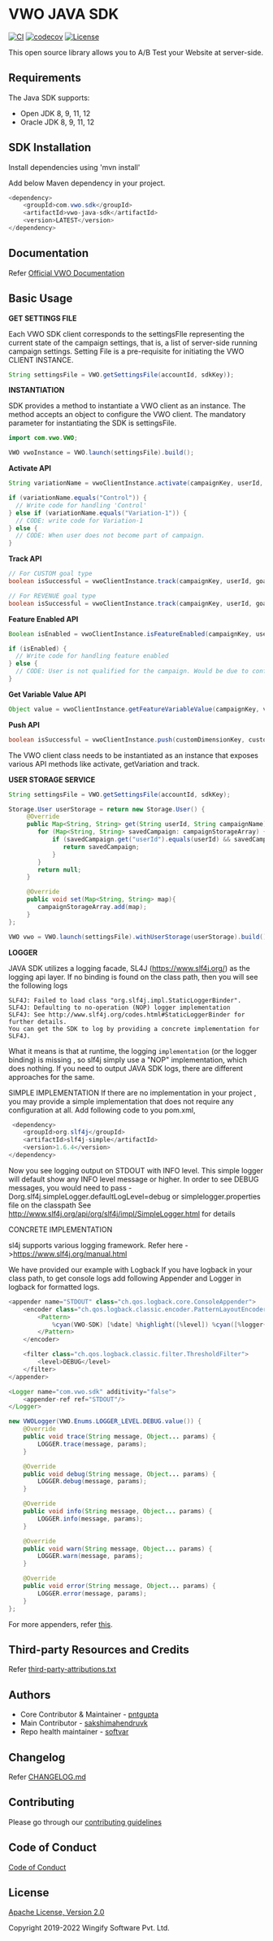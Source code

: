 # VWO JAVA SDK

[![CI](https://github.com/wingify/vwo-java-sdk/workflows/CI/badge.svg?branch=master)](https://github.com/wingify/vwo-java-sdk/actions?query=workflow%3ACI)
[![codecov](https://codecov.io/gh/wingify/vwo-java-sdk/branch/master/graph/badge.svg?token=WZ9LNISPPJ)](https://codecov.io/gh/wingify/vwo-java-sdk)
[![License](https://img.shields.io/badge/License-Apache%202.0-blue.svg)](http://www.apache.org/licenses/LICENSE-2.0)

This open source library allows you to A/B Test your Website at server-side.

## Requirements

The Java SDK supports:

* Open JDK 8, 9, 11, 12
* Oracle JDK 8, 9, 11, 12

## SDK Installation

Install dependencies using 'mvn install'

Add below Maven dependency in your project.


```java
<dependency>
    <groupId>com.vwo.sdk</groupId>
    <artifactId>vwo-java-sdk</artifactId>
    <version>LATEST</version>
</dependency>
```

## Documentation

Refer [Official VWO Documentation](https://developers.vwo.com/docs/fullstack-overview)

## Basic Usage

**GET SETTINGS FILE**

Each VWO SDK client corresponds to the settingsFIle representing the current state of the campaign settings, that is, a list of server-side running campaign settings.
Setting File is a pre-requisite for initiating the VWO CLIENT INSTANCE.

```java
String settingsFile = VWO.getSettingsFile(accountId, sdkKey));
```

**INSTANTIATION**


SDK provides a method to instantiate a VWO client as an instance. The method accepts an object to configure the VWO client.
The mandatory parameter for instantiating the SDK is settingsFile.

```java
import com.vwo.VWO;

VWO vwoInstance = VWO.launch(settingsFile).build();
```

**Activate API**

```java
String variationName = vwoClientInstance.activate(campaignKey, userId, options);

if (variationName.equals("Control")) {
  // Write code for handling 'Control'
} else if (variationName.equals("Variation-1")) {
  // CODE: write code for Variation-1
} else {
  // CODE: When user does not become part of campaign.
}
```

**Track API**

```java
// For CUSTOM goal type
boolean isSuccessful = vwoClientInstance.track(campaignKey, userId, goalIdentifier, options);

// For REVENUE goal type
boolean isSuccessful = vwoClientInstance.track(campaignKey, userId, goalIdentifier, options);
```

**Feature Enabled API**

```java
Boolean isEnabled = vwoClientInstance.isFeatureEnabled(campaignKey, userId, options);

if (isEnabled) {
  // Write code for handling feature enabled
} else {
  // CODE: User is not qualified for the campaign. Would be due to configuring campaign's percent-traffic less than 100% while creating or updating a FullStack campaign.
}
```

**Get Variable Value API**

```java
Object value = vwoClientInstance.getFeatureVariableValue(campaignKey, variableKey, userId, options);
```

**Push API**

```java
boolean isSuccessful = vwoClientInstance.push(customDimensionKey, customDimensionValue, userId);
```

The VWO client class needs to be instantiated as an instance that exposes various API methods like activate, getVariation and track.

**USER STORAGE SERVICE**

```java
String settingsFile = VWO.getSettingsFile(accountId, sdkKey);

Storage.User userStorage = return new Storage.User() {
     @Override
     public Map<String, String> get(String userId, String campaignName) {
        for (Map<String, String> savedCampaign: campaignStorageArray) {
            if (savedCampaign.get("userId").equals(userId) && savedCampaign.get("campaignKey").equals(campaignName)) {
               return savedCampaign;
            }
        }
        return null;
     }

     @Override
     public void set(Map<String, String> map){
        campaignStorageArray.add(map);
     }
};

VWO vwo = VWO.launch(settingsFile).withUserStorage(userStorage).build();
```

**LOGGER**

JAVA SDK utilizes a logging facade, SL4J (https://www.slf4j.org/) as the logging api layer. If no binding is found on the class path,
then you will see the following logs

```
SLF4J: Failed to load class "org.slf4j.impl.StaticLoggerBinder".
SLF4J: Defaulting to no-operation (NOP) logger implementation
SLF4J: See http://www.slf4j.org/codes.html#StaticLoggerBinder for further details.
You can get the SDK to log by providing a concrete implementation for SLF4J.
```

What it means is that at runtime, the logging `implementation` (or the logger binding) is missing , so slf4j simply use a "NOP" implementation, which does nothing.
If you need to output JAVA SDK logs, there are different approaches for the same.

SIMPLE IMPLEMENTATION
If there are no implementation in your project , you may provide a simple implementation that does not require any configuration at all.
Add following code to you pom.xml,

```java
 <dependency>
    <groupId>org.slf4j</groupId>
    <artifactId>slf4j-simple</artifactId>
    <version>1.6.4</version>
</dependency>
```

Now you see logging output on STDOUT with INFO level. This simple logger will default show any INFO level message or higher.
In order to see DEBUG messages, you would need to pass -Dorg.slf4j.simpleLogger.defaultLogLevel=debug or simplelogger.properties file on the classpath
See http://www.slf4j.org/api/org/slf4j/impl/SimpleLogger.html for details

CONCRETE IMPLEMENTATION

sl4j supports various logging framework. Refer here ->https://www.slf4j.org/manual.html

We have provided our example with Logback
If you have logback in your class path, to get console logs add following Appender and Logger in logback for formatted logs.

```java
<appender name="STDOUT" class="ch.qos.logback.core.ConsoleAppender">
    <encoder class="ch.qos.logback.classic.encoder.PatternLayoutEncoder">
        <Pattern>
            %cyan(VWO-SDK) [%date] %highlight([%level]) %cyan([%logger{10} %file:%line]) %msg%n
        </Pattern>
    </encoder>

    <filter class="ch.qos.logback.classic.filter.ThresholdFilter">
        <level>DEBUG</level>
    </filter>
</appender>

<Logger name="com.vwo.sdk" additivity="false">
    <appender-ref ref="STDOUT"/>
</Logger>
```

```java
new VWOLogger(VWO.Enums.LOGGER_LEVEL.DEBUG.value()) {
    @Override
    public void trace(String message, Object... params) {
        LOGGER.trace(message, params);
    }

    @Override
    public void debug(String message, Object... params) {
        LOGGER.debug(message, params);
    }

    @Override
    public void info(String message, Object... params) {
        LOGGER.info(message, params);
    }

    @Override
    public void warn(String message, Object... params) {
        LOGGER.warn(message, params);
    }

    @Override
    public void error(String message, Object... params) {
        LOGGER.error(message, params);
    }
};
```

For more appenders, refer [this](https://logback.qos.ch/manual/appenders.html).

## Third-party Resources and Credits

Refer [third-party-attributions.txt](https://github.com/wingify/vwo-java-sdk/blob/master/third-party-attributions.txt)

## Authors

* Core Contributor & Maintainer - [pntgupta](https://github.com/pntgupta)
* Main Contributor - [sakshimahendruvk](https://github.com/sakshimahendruvk)
* Repo health maintainer - [softvar](https://github.com/softvar)

## Changelog

Refer [CHANGELOG.md](https://github.com/wingify/vwo-java-sdk/blob/master/CHANGELOG.md)

## Contributing

Please go through our [contributing guidelines](https://github.com/wingify/vwo-java-sdk/blob/master/CONTRIBUTING.md)

## Code of Conduct

[Code of Conduct](https://github.com/wingify/vwo-java-sdk/blob/master/CODE_OF_CONDUCT.md)

## License

[Apache License, Version 2.0](https://github.com/wingify/vwo-java-sdk/blob/master/LICENSE)

Copyright 2019-2022 Wingify Software Pvt. Ltd.
